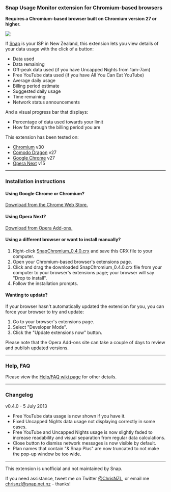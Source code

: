 ### Snap Usage Monitor extension for Chromium-based browsers

**Requires a Chromium-based browser built on Chromium version 27 or higher.**

![](http://iforce.co.nz/i/1ahpkr4f.rez.png)

If [Snap](http://www.snap.net.nz/) is your ISP in New Zealand, this extension lets you view details of your data usage with the click of a button:
* Data used
* Data remaining
* Off-peak data used (if you have Uncapped Nights from 1am-7am)
* Free YouTube data used (if you have All You Can Eat YouTube)
* Average daily usage
* Billing period estimate
* Suggested daily usage
* Time remaining
* Network status announcements

And a visual progress bar that displays:
* Percentage of data used towards your limit
* How far through the billing period you are

This extension has been tested on:
* [Chromium](https://download-chromium.appspot.com/) v30
* [Comodo Dragon](http://www.comodo.com/home/browsers-toolbars/browser.php) v27
* [Google Chrome](https://www.google.com/intl/en/chrome/browser/) v27
* [Opera Next](http://www.opera.com/developer/next) v15

---

### Installation instructions

#### Using Google Chrome or Chromium?

[Download from the Chrome Web Store.](https://chrome.google.com/webstore/detail/snap-usage-monitor/okffoefibimfmcddjbmbfnlbjdpjokkn)

#### Using Opera Next?

[Download from Opera Add-ons.](https://addons.opera.com/en/extensions/details/snap-usage-monitor/?display=en)

#### Using a different browser or want to install manually?

1. Right-click [SnapChromium_0.4.0.crx](https://github.com/ChrisNZL/snap-chromium/raw/master/releases/SnapChromium_0.4.0.crx) and save this CRX file to your computer.
2. Open your Chromium-based browser's extensions page.
3. Click and drag the downloaded SnapChromium_0.4.0.crx file from your computer to your browser's extensions page; your browser will say "Drop to install".
4. Follow the installation prompts.

#### Wanting to update?

If your browser hasn't automatically updated the extension for you, you can force your browser to try and update:

1. Go to your browser's extensions page.
2. Select "Developer Mode".
3. Click the "Update extensions now" button.

Please note that the Opera Add-ons site can take a couple of days to review and publish updated versions.

---

### Help, FAQ

Please view the [Help/FAQ wiki page](https://github.com/ChrisNZL/snap-chromium/wiki/Help-FAQ) for other details.

---

### Changelog

v0.4.0 - 5 July 2013
* Free YouTube data usage is now shown if you have it.
* Fixed Uncapped Nights data usage not displaying correctly in some
cases.
* Free YouTube and Uncapped Nights usage is now slightly faded to
increase readability and visual separation from regular data
calculations.
* Close button to dismiss network messages is now visible by default.
* Plan names that contain "& Snap Plus" are now truncated to not make
the pop-up window be too wide.

---

This extension is unofficial and not maintained by Snap.

If you need assistance, tweet me on Twitter [@ChrisNZL](https://twitter.com/ChrisNZL), or email me chrisnzl@snap.net.nz - thanks!

